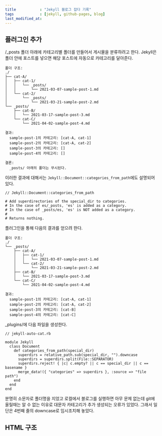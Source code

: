 ```yaml
---
title           : "Jekyll 블로그 잡다 기록"
tags            : [jekyll, github-pages, blog]
last_modified_at: 
---
```

## 플러그인 추가
/_posts 폴더 아래에 카테고리별 폴더를 만들어서 게시물을 분류하려고 한다. Jekyll은 폴더 안에 포스트를 넣으면 해당 포스트에 자동으로 카테고리를 달아준다. 

```
폴더 구조:
./
├── cat-A/
│   ├── cat-1/
│   │   └── _posts/
│   │       └── 2021-03-07-sample-post-1.md
│   └── cat-2/
│       └── _posts/
│           └── 2021-03-21-sample-post-2.md
└── _posts/
    ├── cat-B/
    │   └── 2021-03-17-sample-post-3.md
    └── cat-C/
        └── 2021-04-02-sample-post-4.md

결과:
  sample-post-1의 카테고리: [cat-A, cat-1]
  sample-post-2의 카테고리: [cat-A, cat-2]
  sample-post-3의 카테고리: []
  sample-post-4의 카테고리: []

결론:
  _posts/ 아래의 폴더는 무시된다.
```

이러한 결과에 대해서는 ``Jekyll::Document::categories_from_path``에도 설명되어있다.

```
// Jekyll::Document::categories_from_path

# Add superdirectories of the special_dir to categories.
# In the case of es/_posts, 'es' is added as a category.
# In the case of _posts/es, 'es' is NOT added as a category.
#
# Returns nothing.
```

플러그인을 통해 다음의 결과를 얻으려 한다.

```
폴더 구조:
./
└── _posts/
    ├── cat-A/
    │   ├── cat-1/
    │   │   └── 2021-03-07-sample-post-1.md
    │   └── cat-2/
    │       └── 2021-03-21-sample-post-2.md
    ├── cat-B/
    │   └── 2021-03-17-sample-post-3.md
    └── cat-C/
        └── 2021-04-02-sample-post-4.md

결과:
  sample-post-1의 카테고리: [cat-A, cat-1]
  sample-post-2의 카테고리: [cat-A, cat-2]
  sample-post-3의 카테고리: [cat-B]
  sample-post-4의 카테고리: [cat-C]
```

_plugins/에 다음 파일을 생성한다.

```
// jekyll-auto-cat.rb

module Jekyll
  class Document
    def categories_from_path(special_dir)
      superdirs = relative_path.sub(special_dir, "").downcase
      superdirs = superdirs.split(File::SEPARATOR)
      superdirs.reject! { |c| c.empty? || c == special_dir || c == basename }
      merge_data!({ "categories" => superdirs }, :source => "file path")
    end
  end
end
```

분명히 소문자로 폴더명을 지었고 로컬에서 블로그를 실행하면 아무 문제 없는데 git에 올릴때는 알 수 없는 이유로 대문자 카테고리가 추가 생성되는 오류가 있었다. 그래서 일단은 4번째 줄의 downcase로 임시조치해 놓았다.

## HTML 구조


